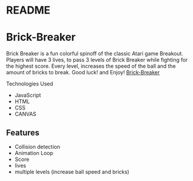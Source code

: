 
# README

# Brick-Breaker
Brick Breaker is a fun colorful spinoff of the classic Atari game Breakout. Players will have 3 lives, to pass 3 levels of Brick Breaker while fighting for the highest score. Every level, increases the speed of the ball and the amount of bricks to break. Good luck! and Enjoy!
[Brick-Breaker](https://izzybrick.herokuapp.com/)

Technologies Used

* JavaScript
* HTML
* CSS
* CANVAS 

## Features
 
 * Collision detection 
 * Animation Loop 
 * Score 
 * lives 
 * multiple levels (increase ball speed and bricks) 
